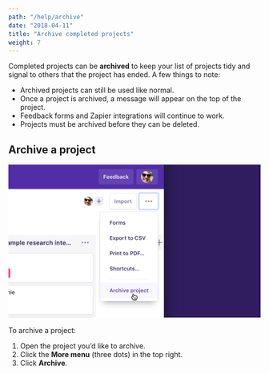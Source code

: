 ```yaml
---
path: "/help/archive"
date: "2018-04-11"
title: "Archive completed projects"
weight: 7
---
```


Completed projects can be **archived** to keep your list of projects tidy and signal to others that the project has ended. A few things to note:

* Archived projects can still be used like normal.
* Once a project is archived, a message will appear on the top of the project.
* Feedback forms and Zapier integrations will continue to work.
* Projects must be archived before they can be deleted.

## Archive a project

![Screenshot of the project ‘More menu’](./archive.png)

To archive a project:

1.  Open the project you’d like to archive.
1.  Click the **More menu** (three dots) in the top right.
1.  Click **Archive**.
